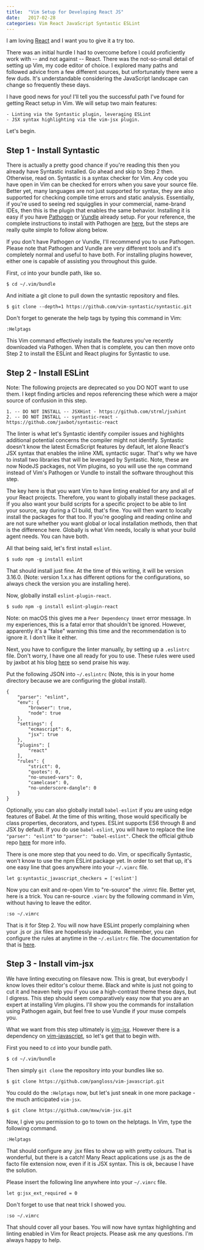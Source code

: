 ```yaml
---
title:  "Vim Setup for Developing React JS"
date:   2017-02-28
categories: Vim React JavaScript Syntastic ESLint
---
```


I am loving [React](https://facebook.github.io/react/) and I want you to give it a try too.

There was an initial hurdle I had to overcome before I could proficiently work with -- and not against -- React. There was the not-so-small detail of setting up Vim, my code editor of choice. I explored many paths and followed advice from a few different sources, but unfortunately there were a few duds. It's understandable considering the JavaScript landscape can change so frequently these days.

I have good news for you! I'll tell you the successful path I've found for getting React setup in Vim. We will setup two main features:

    - Linting via the Syntastic plugin, leveraging ESLint
    - JSX syntax highlighting via the vim-jsx plugin.


Let's begin.


## Step 1 - Install Syntastic

There is actually a pretty good chance if you're reading this then you already have Syntastic installed. Go ahead and skip to Step 2 then. Otherwise, read on.
Syntastic is a syntax checker for Vim. Any code you have open in Vim can be checked for errors when you save your source file. Better yet, many languages are not just
supported for syntax, they are also supported for checking compile time errors and static analysis. Essentially, if you're used to seeing red squigglies in your commercial, name-brand IDEs, then this is the plugin that enables the same behavior.
Installing it is easy if you have [Pathogen](https://github.com/tpope/vim-pathogen) or [Vundle](https://github.com/VundleVim/Vundle.vim) already setup. For your reference, the complete instructions to install with Pathogen are
[here](https://github.com/vim-syntastic/syntastic#222-step-2-install-syntastic-as-a-pathogen-bundle),  but the steps are really quite simple to follow along below.


If you don't have Pathogen or Vundle, I'll recommend you to use Pathogen. Please note that Pathogen and Vundle are very different tools and it's completely normal and useful to have both. For installing plugins however, either one is capable of assisting you throughout this guide.


First, `cd` into your bundle path, like so.

    $ cd ~/.vim/bundle

And initiate a git clone to pull down the syntastic repository and files.

	$ git clone --depth=1 https://github.com/vim-syntastic/syntastic.git

Don't forget to generate the help tags by typing this command in Vim:

    :Helptags

This Vim command effectively installs the features you've recently downloaded via Pathogen. When that is complete, you can then move onto Step 2 to install the ESLint and React plugins for Syntastic to use.


## Step 2 - Install ESLint

Note: The following projects are deprecated so you DO NOT want to use them. I kept finding articles and repos referencing these which were a major source of confusion
in this step.

    1. -- DO NOT INSTALL -- JSXHint - https://github.com/strml/jsxhint
    2. -- DO NOT INSTALL -- syntastic-react - https://github.com/jaxbot/syntastic-react


The linter is what let's Syntastic identify compiler issues and highlights additional potential concerns the compiler might not identify. Syntastic doesn't know the
latest EcmaScript features by default, let alone React's JSX syntax that enables the inline XML syntactic sugar. That's why we have to install two libraries
that will be leveraged by Syntastic. Note, these are now NodeJS packages, not Vim plugins, so you will use the `npm` command instead of Vim's Pathogen or Vundle to install the software throughout this step.

The key here is that you want Vim to have linting enabled for any and all of your React projects. Therefore, you want to globally install these packages. If you
also want your build scripts for a specific project to be able to lint your source, say during a CI build, that's fine. You will then want to locally install the
packages for that too. If you're googling and reading online and are not sure whether you want global or local installation methods, then that is the difference here. Globally is what Vim needs, locally is what your build agent needs. You can have both.

All that being said, let's first install `eslint`.

    $ sudo npm -g install eslint

That should install just fine. At the time of this writing, it will be version 3.16.0. (Note: version 1.x.x has different options for the configurations, so always check the version you are installing here).

Now, globally install `eslint-plugin-react`.

    $ sudo npm -g install eslint-plugin-react

Note: on macOS this gives me a `Peer Dependency Unmet` error message. In my experiences, this is a fatal error that shouldn't be ignored. However, apparently it's a "false" warning this time and the recommendation is to ignore it. I don't like it either.


Next, you have to configure the linter manually, by setting up a `.eslintrc` file. Don't worry, I have one all ready for you to use. These rules were
used by jaxbot at his blog [here](https://jaxbot.me/articles/setting-up-vim-for-react-js-jsx-02-03-2015) so send praise his way.

Put the following JSON into `~/.eslintrc` (Note, this is in your home directory because we are configuring the global install).

    {
        "parser": "eslint",
        "env": {
            "browser": true,
            "node": true
        },
        "settings": {
            "ecmascript": 6,
            "jsx": true
        },
        "plugins": [
            "react"
        ],
        "rules": {
            "strict": 0,
            "quotes": 0,
            "no-unused-vars": 0,
            "camelcase": 0,
            "no-underscore-dangle": 0
        }
    }

	
Optionally, you can also globally install `babel-eslint` if you are using edge features of Babel. At the time of this writing, those would specifically be class properties, decorators, and types. ESLint supports ES6 through 8 and JSX by default. If you do use `babel-eslint`, you will have to replace the line `"parser": "eslint"` to `"parser": "babel-eslint"`. Check the official github repo [here](https://github.com/babel/babel-eslint) for more info.


There is one more step that you need to do. Vim, or specifically Syntastic, won't know to use the npm ESLint package yet. In order to set that up, it's
one easy line that goes anywhere into your `~/.vimrc` file.

    let g:syntastic_javascript_checkers = ['eslint']


Now you can exit and re-open Vim to "re-source" the .vimrc file. Better yet, here is a trick. You can re-source `.vimrc` by the following command in Vim, without having to leave the editor.

    :so ~/.vimrc

	
That is it for Step 2. You will now have ESLint properly complaining when your .js or .jsx files are hopelessly inadequate. Remember, you can configure the rules at anytime in the `~/.eslintrc` file. The documentation for that is [here](https://github.com/yannickcr/eslint-plugin-react#list-of-supported-rules).


## Step 3 - Install vim-jsx

We have linting executing on filesave now. This is great, but everybody I know loves their editor's colour theme. Black and white is just not going to cut it and heaven help you if you use a high-contrast theme these days, but I digress. This step should seem comparatively easy now that you are an expert at installing Vim plugins. I'll show you the commands for installation using Pathogen again, but feel free to use Vundle if your muse compels you.

What we want from this step ultimately is [vim-jsx](https://github.com/mxw/vim-jsx). However there is a dependency on [vim-javascript](https://github.com/pangloss/vim-javascript), so let's get that to begin with.


First you need to `cd` into your bundle path.

    $ cd ~/.vim/bundle

Then simply `git clone` the repository into your bundles like so.

    $ git clone https://github.com/pangloss/vim-javascript.git


You could do the `:Helptags` now, but let's just sneak in one more package - the much anticipated `vim-jsx`.

    $ git clone https://github.com/mxw/vim-jsx.git


Now, I give you permission to go to town on the helptags. In Vim, type the following command.

    :Helptags


That should configure any .jsx files to show up with pretty colours. That is wonderful, but there is a catch! Many React applications use .js as the de facto file extension now, even if it is JSX syntax. This is ok, because I have the solution.

Please insert the following line anywhere into your `~/.vimrc` file.

    let g:jsx_ext_required = 0


Don't forget to use that neat trick I showed you.

    :so ~/.vimrc


That should cover all your bases. You will now have syntax highlighting and linting enabled in Vim for React projects. 
Please ask me any questions. I'm always happy to help.


